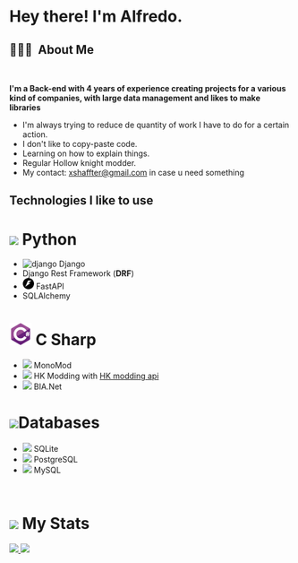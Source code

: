 # Hey there! I'm Alfredo.

## 👨🏻‍💻 &nbsp;About Me

<br/>

**I'm a Back-end with 4 years of experience creating projects for a various kind of companies, with large data
management and likes to make libraries**

- I'm always trying to reduce de quantity of work I have to do for a certain action.
- I don't like to copy-paste code.
- Learning on how to explain things.
- Regular Hollow knight modder.
- My contact: <a href="mailto:xshaffter@gmail.com">xshaffter@gmail.com</a> in case u need something

## Technologies I like to use

# <img src="https://www.vectorlogo.zone/logos/python/python-icon.svg" height="40"> Python

- <img src="https://www.vectorlogo.zone/logos/djangoproject/djangoproject-icon.svg" height="20" alt="django"> Django
- Django Rest Framework (<b>DRF</b>)
- <img src="https://raw.githubusercontent.com/simple-icons/simple-icons/master/icons/fastapi.svg" height="20" alt="fastapi"> FastAPI
- SQLAlchemy

# <img src="https://raw.githubusercontent.com/devicons/devicon/master/icons/csharp/csharp-original.svg" height="40" alt="C#"> C Sharp

- <img src="https://avatars.githubusercontent.com/u/52802582?s=200&v=4" height="20"> MonoMod
- <img src="https://cdn2.steamgriddb.com/file/sgdb-cdn/icon/602d1305678a8d5fdb372271e980da6a.ico" height="20"> HK Modding with <a href="https://github.com/hk-modding/api">HK modding api</a>
- <img src="https://avatars.githubusercontent.com/u/50454447?s=200&v=4" height="20"> BIA.Net

# <img src="https://blog.desafiolatam.com/wp-content/uploads/2018/05/sql-logo.png" height="40">Databases

- <img src="https://www.vectorlogo.zone/logos/sqlite/sqlite-icon.svg" height="20"> SQLite
- <img src="https://www.vectorlogo.zone/logos/postgresql/postgresql-icon.svg" height="20"> PostgreSQL
- <img src="https://www.vectorlogo.zone/logos/mysql/mysql-icon.svg" height="20"> MySQL

<br/>

# <img src="http://www.etc.cmu.edu/projects/star-stone/wp-content/uploads/2014/11/190px_icon_Ability-03.png" height="40"> My Stats

<a href="https://github.com/AVS1508">
  <img height="180em" src="https://github-readme-stats.vercel.app/api?username=xshaffter&theme=buefy&show_icons=true" />
  <img height="180em" src="https://github-readme-stats.vercel.app/api/top-langs/?username=xshaffter&theme=buefy&layout=compact" />
</a>
